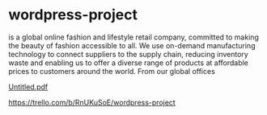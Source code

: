 # wordpress-project

is a global online fashion and lifestyle retail company, committed to making the beauty of fashion accessible to all. We use on-demand manufacturing technology to connect suppliers to the supply chain, reducing inventory waste and enabling us to offer a diverse range of products at affordable prices to customers around the world. From our global offices 

[Untitled.pdf](https://github.com/DanaAlomari/wordpress-project/files/9508892/Untitled.pdf)

https://trello.com/b/RnUKuSoE/wordpress-project
